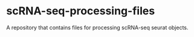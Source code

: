 # scRNA-seq-processing-files
A repository that contains files for processing scRNA-seq seurat objects.
